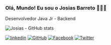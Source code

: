 ### Olá, Mundo! Eu sou o Josias Barreto 🧑🏾‍💻
Desenvolvedor Java Jr - Backend

![Josias - GitHub stats](https://github-readme-stats.vercel.app/api?username=josiasbarretob&show_icons=true&theme=dracula)

[![linkedin](https://img.shields.io/badge/LinkedIn-0077B5?style=for-the-badge&logo=linkedin&logoColor=white)](https://www.linkedin.com/in/josiasbarreto/)
[![GitHub](https://img.shields.io/badge/GitHub-100000?style=for-the-badge&logo=github&logoColor=white)](https://github.com/josiasbarretob)
[![Facebook](https://img.shields.io/badge/Facebook-1877F2?style=for-the-badge&logo=facebook&logoColor=white)](https://www.facebook.com/josias.barreto.7)
[![Twitter](https://img.shields.io/badge/Twitter-1DA1F2?style=for-the-badge&logo=twitter&logoColor=white)](#)
